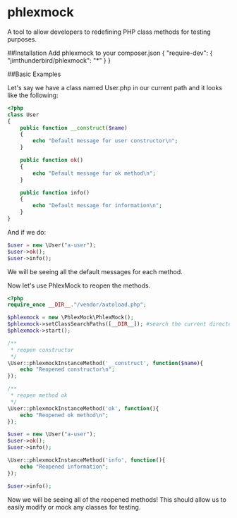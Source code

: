 # phlexmock
A tool to allow developers to redefining PHP class methods for testing purposes.

##Installation 
Add phlexmock to your composer.json
{
    "require-dev": {
        "jimthunderbird/phlexmock": "*"
    }
}

##Basic Examples 

Let's say we have a class named User.php in our current path and it looks like the following:
```php 
<?php 
class User 
{
    public function __construct($name)
    {
        echo "Default message for user constructor\n";
    }

    public function ok()
    {
        echo "Default message for ok method\n";
    }

    public function info()
    {
        echo "Default message for information\n";
    }
}
```

And if we do:
```php 
$user = new \User("a-user");
$user->ok();
$user->info();
```

We will be seeing all the default messages for each method.

Now let's use PhlexMock to reopen the methods.

```php 
<?php 
require_once __DIR__."/vendor/autoload.php";

$phlexmock = new \PhlexMock\PhlexMock();
$phlexmock->setClassSearchPaths([__DIR__]); #search the current directory for classes
$phlexmock->start();

/**
 * reopen constructor
 */
\User::phlexmockInstanceMethod('__construct', function($name){
    echo "Reopened constructor\n";
});

/**
 * reopen method ok
 */
\User::phlexmockInstanceMethod('ok', function(){
    echo "Reopened ok method\n";
});

$user = new \User("a-user");
$user->ok();
$user->info();

\User::phlexmockInstanceMethod('info', function(){
    echo "Reopened information";
});

$user->info();
```

Now we will be seeing all of the reopened methods! This should allow us to easily modify or mock any classes for testing.
